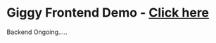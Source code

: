 # Giggy Frontend Demo - <a href="https://giggy.netlify.app/" target="_blank">  Click here </a>
Backend Ongoing.....
